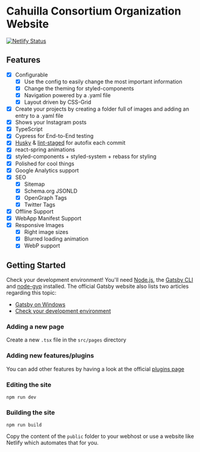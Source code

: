 # Cahuilla Consortium Organization Website

[![Netlify Status](https://api.netlify.com/api/v1/badges/70e58e8d-7588-4ffd-aa74-bf669e8b64ce/deploy-status)](https://app.netlify.com/sites/ccvap/deploys)

## Features

- [x] Configurable
  - [x] Use the config to easily change the most important information
  - [x] Change the theming for styled-components
  - [x] Navigation powered by a .yaml file
  - [x] Layout driven by CSS-Grid
- [x] Create your projects by creating a folder full of images and adding an entry to a .yaml file
- [x] Shows your Instagram posts
- [x] TypeScript
- [x] Cypress for End-to-End testing
- [x] [Husky](https://github.com/typicode/husky) & [lint-staged](https://github.com/okonet/lint-staged) for autofix each commit
- [x] react-spring animations
- [x] styled-components + styled-system + rebass for styling
- [x] Polished for cool things
- [x] Google Analytics support
- [x] SEO
  - [x] Sitemap
  - [x] Schema.org JSONLD
  - [x] OpenGraph Tags
  - [x] Twitter Tags
- [x] Offline Support
- [x] WebApp Manifest Support
- [x] Responsive Images
  - [x] Right image sizes
  - [x] Blurred loading animation
  - [x] WebP support

## Getting Started

Check your development environment! You'll need [Node.js](https://nodejs.org/en/), the [Gatsby CLI](https://www.gatsbyjs.org/docs/) and [node-gyp](https://github.com/nodejs/node-gyp#installation) installed. The official Gatsby website also lists two articles regarding this topic:

- [Gatsby on Windows](https://www.gatsbyjs.org/docs/gatsby-on-windows/)
- [Check your development environment](https://www.gatsbyjs.org/tutorial/part-zero/)

### Adding a new page

Create a new `.tsx` file in the `src/pages` directory

### Adding new features/plugins

You can add other features by having a look at the official [plugins page](https://www.gatsbyjs.org/docs/plugins/)

### Editing the site

```
npm run dev
```

### Building the site

```
npm run build
```

Copy the content of the `public` folder to your webhost or use a website like Netlify which automates that for you.

[gae]: https://developers.facebook.com/tools/explorer/
[atd]: https://developers.facebook.com/tools/debug/accesstoken/

